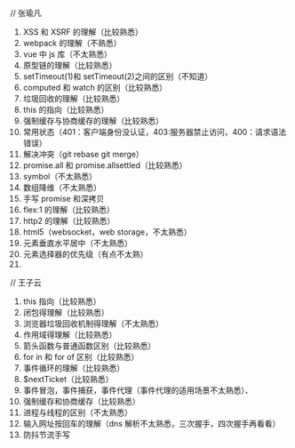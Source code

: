 // 张瑜凡

1.  XSS 和 XSRF 的理解（比较熟悉）
2.  webpack 的理解（不熟悉）
3.  vue 中 js 库（不太熟悉）
4.  原型链的理解（比较熟悉）
5.  setTimeout(1)和 setTimeout(2)之间的区别（不知道）
6.  computed 和 watch 的区别（比较熟悉）
7.  垃圾回收的理解（比较熟悉）
8.  this 的指向（比较熟悉）
9.  强制缓存与协商缓存的理解（比较熟悉）
10. 常用状态（401：客户端身份没认证，403:服务器禁止访问，400：请求语法错误）
11. 解决冲突（git rebase git merge）
12. promise.all 和 promise.allsettled（比较熟悉）
13. symbol（不太熟悉）
14. 数组降维（不太熟悉）
15. 手写 promise 和深拷贝
16. flex:1 的理解（比较熟悉）
17. http2 的理解（比较熟悉）
18. html5（websocket，web storage，不太熟悉）
19. 元素垂直水平居中（不太熟悉）
20. 元素选择器的优先级（有点不太熟）
21.

// 王子云

1. this 指向（比较熟悉）
2. 闭包得理解（比较熟悉）
3. 浏览器垃圾回收机制得理解（不太熟悉）
4. 作用域得理解（比较熟悉）
5. 箭头函数与普通函数区别（比较熟悉）
6. for in 和 for of 区别（比较熟悉）
7. 事件循环的理解（比较熟悉）
8. $nextTicket（比较熟悉）
9. 事件冒泡，事件捕获，事件代理（事件代理的适用场景不太熟悉）、
10. 强制缓存和协商缓存（比较熟悉）
11. 进程与线程的区别（不太熟悉）
12. 输入网址按回车的理解（dns 解析不太熟悉，三次握手，四次握手再看看）
13. 防抖节流手写
